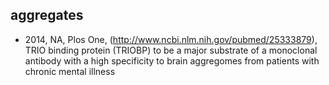 ## aggregates

* 2014, NA, Plos One, (http://www.ncbi.nlm.nih.gov/pubmed/25333879), TRIO binding protein (TRIOBP) to be a major substrate of a monoclonal antibody with a high specificity to brain aggregomes from patients with chronic mental illness
